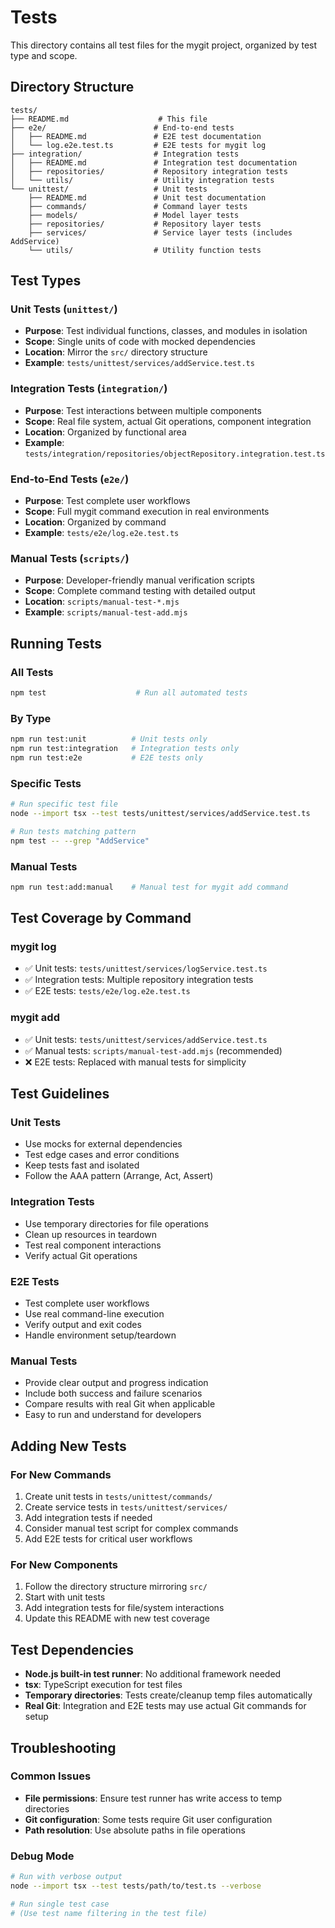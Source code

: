 # Tests

This directory contains all test files for the mygit project, organized by test type and scope.

## Directory Structure

```
tests/
├── README.md                    # This file
├── e2e/                        # End-to-end tests
│   ├── README.md               # E2E test documentation
│   └── log.e2e.test.ts         # E2E tests for mygit log
├── integration/                # Integration tests
│   ├── README.md               # Integration test documentation
│   ├── repositories/           # Repository integration tests
│   └── utils/                  # Utility integration tests
└── unittest/                   # Unit tests
    ├── README.md               # Unit test documentation
    ├── commands/               # Command layer tests
    ├── models/                 # Model layer tests
    ├── repositories/           # Repository layer tests
    ├── services/               # Service layer tests (includes AddService)
    └── utils/                  # Utility function tests
```

## Test Types

### Unit Tests (`unittest/`)

- **Purpose**: Test individual functions, classes, and modules in isolation
- **Scope**: Single units of code with mocked dependencies
- **Location**: Mirror the `src/` directory structure
- **Example**: `tests/unittest/services/addService.test.ts`

### Integration Tests (`integration/`)

- **Purpose**: Test interactions between multiple components
- **Scope**: Real file system, actual Git operations, component integration
- **Location**: Organized by functional area
- **Example**: `tests/integration/repositories/objectRepository.integration.test.ts`

### End-to-End Tests (`e2e/`)

- **Purpose**: Test complete user workflows
- **Scope**: Full mygit command execution in real environments
- **Location**: Organized by command
- **Example**: `tests/e2e/log.e2e.test.ts`

### Manual Tests (`scripts/`)

- **Purpose**: Developer-friendly manual verification scripts
- **Scope**: Complete command testing with detailed output
- **Location**: `scripts/manual-test-*.mjs`
- **Example**: `scripts/manual-test-add.mjs`

## Running Tests

### All Tests

```bash
npm test                    # Run all automated tests
```

### By Type

```bash
npm run test:unit          # Unit tests only
npm run test:integration   # Integration tests only
npm run test:e2e           # E2E tests only
```

### Specific Tests

```bash
# Run specific test file
node --import tsx --test tests/unittest/services/addService.test.ts

# Run tests matching pattern
npm test -- --grep "AddService"
```

### Manual Tests

```bash
npm run test:add:manual    # Manual test for mygit add command
```

## Test Coverage by Command

### mygit log

- ✅ Unit tests: `tests/unittest/services/logService.test.ts`
- ✅ Integration tests: Multiple repository integration tests
- ✅ E2E tests: `tests/e2e/log.e2e.test.ts`

### mygit add

- ✅ Unit tests: `tests/unittest/services/addService.test.ts`
- ✅ Manual tests: `scripts/manual-test-add.mjs` (recommended)
- ❌ E2E tests: Replaced with manual tests for simplicity

## Test Guidelines

### Unit Tests

- Use mocks for external dependencies
- Test edge cases and error conditions
- Keep tests fast and isolated
- Follow the AAA pattern (Arrange, Act, Assert)

### Integration Tests

- Use temporary directories for file operations
- Clean up resources in teardown
- Test real component interactions
- Verify actual Git operations

### E2E Tests

- Test complete user workflows
- Use real command-line execution
- Verify output and exit codes
- Handle environment setup/teardown

### Manual Tests

- Provide clear output and progress indication
- Include both success and failure scenarios
- Compare results with real Git when applicable
- Easy to run and understand for developers

## Adding New Tests

### For New Commands

1. Create unit tests in `tests/unittest/commands/`
2. Create service tests in `tests/unittest/services/`
3. Add integration tests if needed
4. Consider manual test script for complex commands
5. Add E2E tests for critical user workflows

### For New Components

1. Follow the directory structure mirroring `src/`
2. Start with unit tests
3. Add integration tests for file/system interactions
4. Update this README with new test coverage

## Test Dependencies

- **Node.js built-in test runner**: No additional framework needed
- **tsx**: TypeScript execution for test files
- **Temporary directories**: Tests create/cleanup temp files automatically
- **Real Git**: Integration and E2E tests may use actual Git commands for setup

## Troubleshooting

### Common Issues

- **File permissions**: Ensure test runner has write access to temp directories
- **Git configuration**: Some tests require Git user configuration
- **Path resolution**: Use absolute paths in file operations

### Debug Mode

```bash
# Run with verbose output
node --import tsx --test tests/path/to/test.ts --verbose

# Run single test case
# (Use test name filtering in the test file)
```
